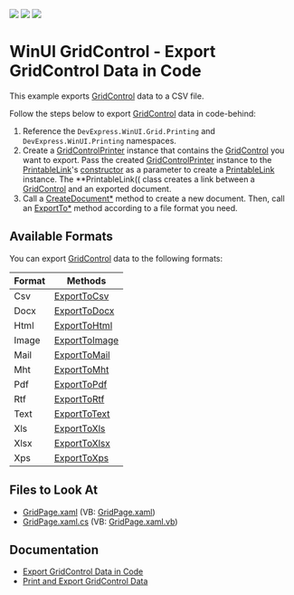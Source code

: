 <!-- default badges list -->
![](https://img.shields.io/endpoint?url=https://codecentral.devexpress.com/api/v1/VersionRange/422865419/21.2.4%2B)
[![](https://img.shields.io/badge/Open_in_DevExpress_Support_Center-FF7200?style=flat-square&logo=DevExpress&logoColor=white)](https://supportcenter.devexpress.com/ticket/details/T1040669)
[![](https://img.shields.io/badge/📖_How_to_use_DevExpress_Examples-e9f6fc?style=flat-square)](https://docs.devexpress.com/GeneralInformation/403183)
<!-- default badges end -->
# WinUI GridControl - Export GridControl Data in Code

This example exports [GridControl](https://docs.devexpress.com/WinUI/DevExpress.WinUI.Grid.GridControl) data to a CSV file.

Follow the steps below to export [GridControl](https://docs.devexpress.com/WinUI/DevExpress.WinUI.Grid.GridControl) data in code-behind:

1. Reference the `DevExpress.WinUI.Grid.Printing` and `DevExpress.WinUI.Printing` namespaces.
1. Create a [GridControlPrinter](https://docs.devexpress.com/WinUI/DevExpress.WinUI.Grid.Printing.GridControlPrinter) instance that contains the [GridControl](https://docs.devexpress.com/WinUI/DevExpress.WinUI.Grid.GridControl) you want to export. Pass the created [GridControlPrinter](https://docs.devexpress.com/WinUI/DevExpress.WinUI.Grid.Printing.GridControlPrinter) instance to the [PrintableLink](https://docs.devexpress.com/WinUI/DevExpress.WinUI.Printing.PrintableLink)'s [constructor](https://docs.devexpress.com/WinUI/DevExpress.WinUI.Printing.PrintableLink.-ctor.overloads) as a parameter to create a [PrintableLink](https://docs.devexpress.com/WinUI/DevExpress.WinUI.Printing.PrintableLink) instance. The **PrintableLink(( class creates a link between a [GridControl](https://docs.devexpress.com/WinUI/DevExpress.WinUI.Grid.GridControl) and an exported document.
1. Call a [CreateDocument*](https://docs.devexpress.com/WinUI/DevExpress.WinUI.Printing.LinkBase.CreateDocument.overloads) method to create a new document. Then, call an [ExportTo*](https://docs.devexpress.com/CoreLibraries/DevExpress.XtraPrinting.PrintingSystemBase._methods) method according to a file format you need.

## Available Formats
You can export [GridControl](https://docs.devexpress.com/WinUI/DevExpress.WinUI.Grid.GridControl) data to the following formats:

| Format | Methods |
|-|-|
| Csv | [ExportToCsv](https://docs.devexpress.com/CoreLibraries/DevExpress.XtraPrinting.PrintingSystemBase.ExportToCsv.overloads) |
| Docx | [ExportToDocx](https://docs.devexpress.com/CoreLibraries/DevExpress.XtraPrinting.PrintingSystemBase.ExportToDocx.overloads) |
| Html | [ExportToHtml](https://docs.devexpress.com/CoreLibraries/DevExpress.XtraPrinting.PrintingSystemBase.ExportToHtml.overloads) |
| Image | [ExportToImage](https://docs.devexpress.com/CoreLibraries/DevExpress.XtraPrinting.PrintingSystemBase.ExportToImage.overloads) |
| Mail | [ExportToMail](https://docs.devexpress.com/CoreLibraries/DevExpress.XtraPrinting.PrintingSystemBase.ExportToMail.overloads) |
| Mht | [ExportToMht](https://docs.devexpress.com/CoreLibraries/DevExpress.XtraPrinting.PrintingSystemBase.ExportToMht.overloads) |
| Pdf | [ExportToPdf](https://docs.devexpress.com/CoreLibraries/DevExpress.XtraPrinting.PrintingSystemBase.ExportToPdf.overloads) |
| Rtf | [ExportToRtf](https://docs.devexpress.com/CoreLibraries/DevExpress.XtraPrinting.PrintingSystemBase.ExportToRtf.overloads) |
| Text | [ExportToText](https://docs.devexpress.com/CoreLibraries/DevExpress.XtraPrinting.PrintingSystemBase.ExportToText.overloads) |
| Xls | [ExportToXls](https://docs.devexpress.com/CoreLibraries/DevExpress.XtraPrinting.PrintingSystemBase.ExportToXls.overloads) |
| Xlsx | [ExportToXlsx](https://docs.devexpress.com/CoreLibraries/DevExpress.XtraPrinting.PrintingSystemBase.ExportToXlsx.overloads) |
| Xps | [ExportToXps](https://docs.devexpress.com/CoreLibraries/DevExpress.XtraPrinting.PrintingSystemBase.ExportToXps.overloads) |

<!-- default file list -->
## Files to Look At

- [GridPage.xaml](./CS/ExportGridControl/ExportGridControl/Views/GridPage.xaml) (VB: [GridPage.xaml](./VB/ExportGridControl/ExportGridControl/Views/GridPage.xaml))
- [GridPage.xaml.cs](./CS/ExportGridControl/ExportGridControl/Views/GridPage.xaml.cs#L17) (VB: [GridPage.xaml.vb](./CS/ExportGridControl/ExportGridControl/Views/GridPage.xaml.vb#L17))
<!-- default file list end -->

## Documentation

- [Export GridControl Data in Code](https://docs.devexpress.com/WinUI/403345/controls/data-grid/print-export#export-data-in-code)
- [Print and Export GridControl Data](https://docs.devexpress.com/WinUI/403345/controls/data-grid/print-export)
